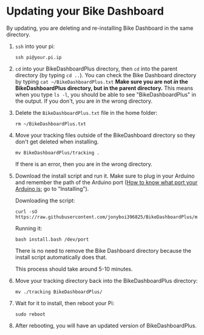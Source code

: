 # Updating your Bike Dashboard

By updating, you are deleting and re-installing Bike Dashboard in the same directory. 

1. `ssh` into your pi: 
    ```
    ssh pi@your.pi.ip
    ```

2. `cd` into your BikeDashboardPlus directory, then `cd` into the parent directory (by typing `cd ..`). You can check the Bike Dashboard directory by typing `cat ~/BikeDashboardPlus.txt` **Make sure you are not *in* the BikeDashboardPlus directory, but in the parent directory.** This means when you type `ls -l`, you should be able to see "BikeDashboardPlus" in the output. If you don't, you are in the wrong directory. 

3. Delete the `BikeDashboardPlus.txt` file in the home folder:
    ```
    rm ~/BikeDashboardPlus.txt
    ```

4. Move your tracking files outside of the BikeDashboard directory so they don't get deleted when installing.
    ```
    mv BikeDashboardPlus/tracking .
    ```
    If there is an error, then you are in the wrong directory.

5. Download the install script and run it. Make sure to plug in your Arduino and remember the path of the Arduino port ([How to know what port your Arduino is](./make_yourself.md); go to "Installing").

    Downloading the script:
    ```
    curl -sO https://raw.githubusercontent.com/jonyboi396825/BikeDashboardPlus/master/install.bash 
    ```

    Running it:

    ```
    bash install.bash /dev/port
    ```

    There is no need to remove the Bike Dashboard directory because the install script automatically does that.  

    This process should take around 5-10 minutes.

6. Move your tracking directory back into the BikeDashboardPlus directory:
    ```
    mv ./tracking BikeDashboardPlus/
    ```

7. Wait for it to install, then reboot your Pi:
    ```
    sudo reboot
    ```

8. After rebooting, you will have an updated version of BikeDashboardPlus.
